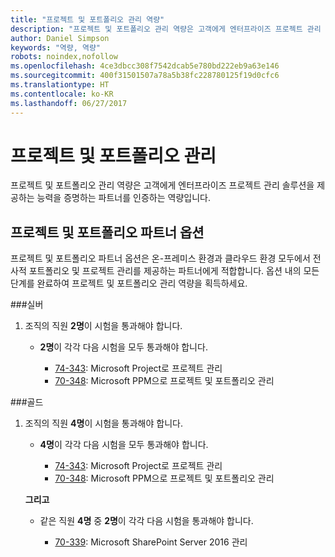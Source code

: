 ```yaml
---
title: "프로젝트 및 포트폴리오 관리 역량"
description: "프로젝트 및 포트폴리오 관리 역량은 고객에게 엔터프라이즈 프로젝트 관리 솔루션을 제공하는 능력을 증명하는 파트너를 인증하는 역량입니다."
author: Daniel Simpson
keywords: "역량, 역량"
robots: noindex,nofollow
ms.openlocfilehash: 4ce3dbcc308f7542dcab5e780bd222eb9a63e146
ms.sourcegitcommit: 400f31501507a78a5b38fc228780125f19d0cfc6
ms.translationtype: HT
ms.contentlocale: ko-KR
ms.lasthandoff: 06/27/2017
---
```

# <a name="project-and-portfolio-management"></a>프로젝트 및 포트폴리오 관리 
프로젝트 및 포트폴리오 관리 역량은 고객에게 엔터프라이즈 프로젝트 관리 솔루션을 제공하는 능력을 증명하는 파트너를 인증하는 역량입니다.

## <a name="project-and-portfolio-partner-option"></a>프로젝트 및 포트폴리오 파트너 옵션
프로젝트 및 포트폴리오 파트너 옵션은 온-프레미스 환경과 클라우드 환경 모두에서 전사적 포트폴리오 및 프로젝트 관리를 제공하는 파트너에게 적합합니다. 옵션 내의 모든 단계를 완료하여 프로젝트 및 포트폴리오 관리 역량을 획득하세요.

###<a name="silver"></a>실버
1. 조직의 직원 **2명**이 시험을 통과해야 합니다.

    - **2명**이 각각 다음 시험을 모두 통과해야 합니다.

        * [74-343](https://www.microsoft.com/en-us/learning/exam-74-343.aspx): Microsoft Project로 프로젝트 관리
        * [70-348](https://www.microsoft.com/en-us/learning/exam-70-348.aspx): Microsoft PPM으로 프로젝트 및 포트폴리오 관리

###<a name="gold"></a>골드
1. 조직의 직원 **4명**이 시험을 통과해야 합니다.

    - **4명**이 각각 다음 시험을 모두 통과해야 합니다.

        * [74-343](https://www.microsoft.com/en-us/learning/exam-74-343.aspx): Microsoft Project로 프로젝트 관리
        * [70-348](https://www.microsoft.com/en-us/learning/exam-70-348.aspx): Microsoft PPM으로 프로젝트 및 포트폴리오 관리

    **그리고** 

    - 같은 직원 **4명** 중 **2명**이 각각 다음 시험을 통과해야 합니다.

        *  [70-339](https://www.microsoft.com/en-us/learning/exam-70-339.aspx): Microsoft SharePoint Server 2016 관리
